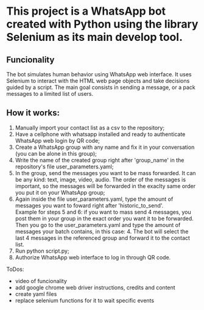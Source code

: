 # This project is a WhatsApp bot created with Python using the library Selenium as its main develop tool.

## Funcionality
The bot simulates human behavior using WhatsApp web interface. It uses Selenium to interact with the HTML web page objects and take decisions guided by a script. The main goal consists in sending a message, or a pack messages to a limited list of users.


## How it works:
1. Manually import your contact list as a csv to the repository;
2. Have a cellphone with whatsapp installed and ready to authenticate WhatsApp web login by QR code;
3. Create a WhatsApp group with any name and fix it in your conversation (you can be alone in this group);
4. Write the name of the created group right after 'group_name' in the repository's file user_parameters.yaml;
5. In the group, send the messages you want to be mass forwarded. It can be any kind: text, image, video, audio. The order of the messages is important, so the messages will be forwarded in the exaclty same order you put it on your WhatsApp group;
6. Again inside the file user_parameters.yaml, type the amount of messages you want to foward right after 'historic_to_send'.<br>
Example for steps 5 and 6: if you want to mass send 4 messages, you post them in your group in the exact order you want it to be forwarded. Then you go to the user_parameters.yaml and type the amount of messages your batch contains, in this case: 4. The bot will select the last 4 messages in the referenced group and forward it to the contact list.
7. Run python script.py;
8. Authorize WhatsApp web interface to log in through QR code.


ToDos:
- video of funcionality
- add google chrome web driver instructions, credits and content
- create yaml files
- replace selenium functions for it to wait specific events
